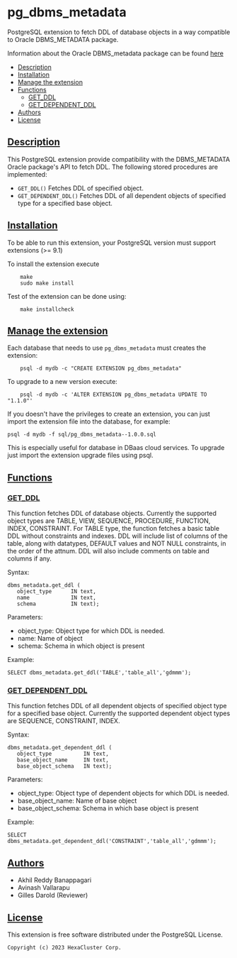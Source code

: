 # pg_dbms_metadata

PostgreSQL extension to fetch DDL of database objects in a way compatible to Oracle DBMS_METADATA package.

Information about the Oracle DBMS_metadata package can be found [here](https://docs.oracle.com/en/database/oracle/oracle-database/19/arpls/DBMS_METADATA.html)

* [Description](#description)
* [Installation](#installation)
* [Manage the extension](#manage-the-extension)
* [Functions](#functions)
  - [GET_DDL](#get_ddl)
  - [GET_DEPENDENT_DDL](#get_dependent_ddl)
* [Authors](#authors)
* [License](#license)

## [Description](#description)

This PostgreSQL extension provide compatibility with the DBMS_METADATA Oracle package's API to fetch DDL. The following stored procedures are implemented:

* `GET_DDL()` Fetches DDL of specified object.  
* `GET_DEPENDENT_DDL()` Fetches DDL of all dependent objects of specified type for a specified base object.

## [Installation](#installation)

To be able to run this extension, your PostgreSQL version must support extensions (>= 9.1)

To install the extension execute
```
    make
    sudo make install
```
Test of the extension can be done using:
```
    make installcheck
```
## [Manage the extension](#manage-the-extension)

Each database that needs to use `pg_dbms_metadata` must creates the extension:
```
    psql -d mydb -c "CREATE EXTENSION pg_dbms_metadata"
```

To upgrade to a new version execute:
```
    psql -d mydb -c 'ALTER EXTENSION pg_dbms_metadata UPDATE TO "1.1.0"'
```

If you doesn't have the privileges to create an extension, you can just import the extension
file into the database, for example:

    psql -d mydb -f sql/pg_dbms_metadata--1.0.0.sql

This is especially useful for database in DBaas cloud services. To upgrade just import the extension upgrade files using psql.

## [Functions](#functions)

### [GET_DDL](#get_ddl)

This function fetches DDL of database objects. Currently the supported object types are TABLE, VIEW, SEQUENCE, PROCEDURE, FUNCTION, INDEX, CONSTRAINT. For TABLE type, the function fetches a basic table DDL without constraints and indexes. DDL will include list of columns of the table, along with datatypes, DEFAULT values and NOT NULL constraints, in the order of the attnum. DDL will also include comments on table and columns if any.

Syntax:
```
dbms_metadata.get_ddl (
   object_type      IN text,
   name             IN text,
   schema           IN text);
```
Parameters:

- object_type: Object type for which DDL is needed.
- name: Name of object 
- schema: Schema in which object is present

Example:
```
SELECT dbms_metadata.get_ddl('TABLE','table_all','gdmmm');
```

### [GET_DEPENDENT_DDL](#get_dependent_ddl)

This function fetches DDL of all dependent objects of specified object type for a specified base object. Currently the supported dependent object types are SEQUENCE, CONSTRAINT, INDEX.

Syntax:
```
dbms_metadata.get_dependent_ddl (
   object_type          IN text,
   base_object_name     IN text,
   base_object_schema   IN text);
```
Parameters:

- object_type: Object type of dependent objects for which DDL is needed.
- base_object_name: Name of base object 
- base_object_schema: Schema in which base object is present

Example:
```
SELECT dbms_metadata.get_dependent_ddl('CONSTRAINT','table_all','gdmmm');
```

## [Authors](#authors)

- Akhil Reddy Banappagari
- Avinash Vallarapu
- Gilles Darold (Reviewer)

## [License](#license)

This extension is free software distributed under the PostgreSQL
License.

    Copyright (c) 2023 HexaCluster Corp.
